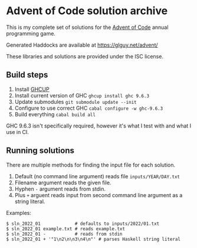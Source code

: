 # Advent of Code solution archive

This is my complete set of solutions for the [Advent of Code](https://adventofcode.com)
annual programming game.

Generated Haddocks are available at <https://glguy.net/advent/>

These libraries and solutions are provided under the ISC license.

## Build steps

1. Install [GHCUP](https://www.haskell.org/ghcup/)
2. Install current version of GHC `ghcup install ghc 9.6.3`
3. Update submodules `git submodule update --init`
4. Configure to use correct GHC `cabal configure -w ghc-9.6.3`
4. Build everything `cabal build all`

GHC 9.6.3 isn't specifically required, however it's what I
test with and what I use in CI.

## Running solutions

There are multiple methods for finding the input file for
each solution.

1. Default (no command line argument) reads file `inputs/YEAR/DAY.txt`
2. Filename argument reads the given file.
3. Hyphen `-` argument reads from stdin.
4. Plus `+` arguent reads input from second command line argument as a string literal.

Examples:

```
$ sln_2022_01             # defaults to inputs/2022/01.txt
$ sln_2022_01 example.txt # reads example.txt
$ sln_2022_01 -           # reads from stdin
$ sln_2022_01 + '"1\n2\n\n3\n4\n"' # parses Haskell string literal
```
